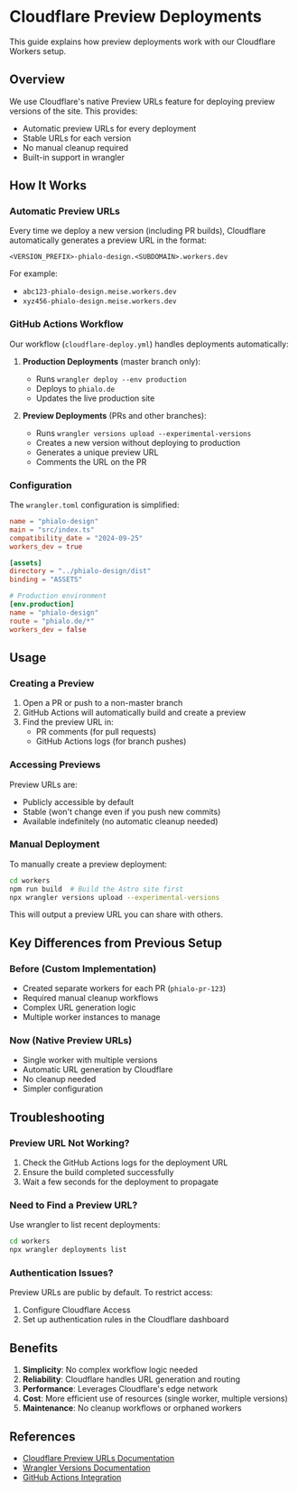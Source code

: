 # Cloudflare Preview Deployments

This guide explains how preview deployments work with our Cloudflare Workers setup.

## Overview

We use Cloudflare's native Preview URLs feature for deploying preview versions of the site. This provides:

- Automatic preview URLs for every deployment
- Stable URLs for each version
- No manual cleanup required
- Built-in support in wrangler

## How It Works

### Automatic Preview URLs

Every time we deploy a new version (including PR builds), Cloudflare automatically generates a preview URL in the format:

```
<VERSION_PREFIX>-phialo-design.<SUBDOMAIN>.workers.dev
```

For example:
- `abc123-phialo-design.meise.workers.dev`
- `xyz456-phialo-design.meise.workers.dev`

### GitHub Actions Workflow

Our workflow (`cloudflare-deploy.yml`) handles deployments automatically:

1. **Production Deployments** (master branch only):
   - Runs `wrangler deploy --env production`
   - Deploys to `phialo.de`
   - Updates the live production site

2. **Preview Deployments** (PRs and other branches):
   - Runs `wrangler versions upload --experimental-versions`
   - Creates a new version without deploying to production
   - Generates a unique preview URL
   - Comments the URL on the PR

### Configuration

The `wrangler.toml` configuration is simplified:

```toml
name = "phialo-design"
main = "src/index.ts"
compatibility_date = "2024-09-25"
workers_dev = true

[assets]
directory = "../phialo-design/dist"
binding = "ASSETS"

# Production environment
[env.production]
name = "phialo-design"
route = "phialo.de/*"
workers_dev = false
```

## Usage

### Creating a Preview

1. Open a PR or push to a non-master branch
2. GitHub Actions will automatically build and create a preview
3. Find the preview URL in:
   - PR comments (for pull requests)
   - GitHub Actions logs (for branch pushes)

### Accessing Previews

Preview URLs are:
- Publicly accessible by default
- Stable (won't change even if you push new commits)
- Available indefinitely (no automatic cleanup needed)

### Manual Deployment

To manually create a preview deployment:

```bash
cd workers
npm run build  # Build the Astro site first
npx wrangler versions upload --experimental-versions
```

This will output a preview URL you can share with others.

## Key Differences from Previous Setup

### Before (Custom Implementation)
- Created separate workers for each PR (`phialo-pr-123`)
- Required manual cleanup workflows
- Complex URL generation logic
- Multiple worker instances to manage

### Now (Native Preview URLs)
- Single worker with multiple versions
- Automatic URL generation by Cloudflare
- No cleanup needed
- Simpler configuration

## Troubleshooting

### Preview URL Not Working?

1. Check the GitHub Actions logs for the deployment URL
2. Ensure the build completed successfully
3. Wait a few seconds for the deployment to propagate

### Need to Find a Preview URL?

Use wrangler to list recent deployments:

```bash
cd workers
npx wrangler deployments list
```

### Authentication Issues?

Preview URLs are public by default. To restrict access:
1. Configure Cloudflare Access
2. Set up authentication rules in the Cloudflare dashboard

## Benefits

1. **Simplicity**: No complex workflow logic needed
2. **Reliability**: Cloudflare handles URL generation and routing
3. **Performance**: Leverages Cloudflare's edge network
4. **Cost**: More efficient use of resources (single worker, multiple versions)
5. **Maintenance**: No cleanup workflows or orphaned workers

## References

- [Cloudflare Preview URLs Documentation](https://developers.cloudflare.com/workers/configuration/previews/)
- [Wrangler Versions Documentation](https://developers.cloudflare.com/workers/configuration/versions-and-deployments/)
- [GitHub Actions Integration](https://developers.cloudflare.com/workers/ci-cd/external-cicd/github-actions/)